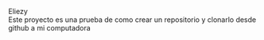 Eliezy      
Este proyecto es una prueba de como crear un repositorio y clonarlo desde github a mi computadora